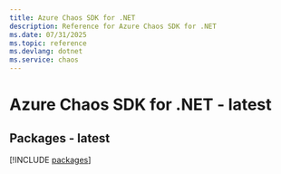 ```yaml
---
title: Azure Chaos SDK for .NET
description: Reference for Azure Chaos SDK for .NET
ms.date: 07/31/2025
ms.topic: reference
ms.devlang: dotnet
ms.service: chaos
---
```

# Azure Chaos SDK for .NET - latest
## Packages - latest
[!INCLUDE [packages](chaos-index.md)]